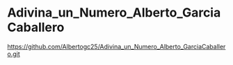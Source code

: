# Adivina_un_Numero_Alberto_GarciaCaballero

https://github.com/Albertogc25/Adivina_un_Numero_Alberto_GarciaCaballero.git
